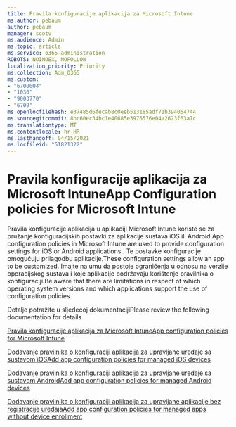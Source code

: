 ```yaml
---
title: Pravila konfiguracije aplikacija za Microsoft Intune
ms.author: pebaum
author: pebaum
manager: scotv
ms.audience: Admin
ms.topic: article
ms.service: o365-administration
ROBOTS: NOINDEX, NOFOLLOW
localization_priority: Priority
ms.collection: Adm_O365
ms.custom:
- "6700004"
- "1030"
- "9003770"
- "6709"
ms.openlocfilehash: e37485d6fecab8c0eeb513185adf71b394064744
ms.sourcegitcommit: 8bc60ec34bc1e40685e3976576e04a2623f63a7c
ms.translationtype: MT
ms.contentlocale: hr-HR
ms.lasthandoff: 04/15/2021
ms.locfileid: "51821322"
---
```

# <a name="app-configuration-policies-for-microsoft-intune"></a><span data-ttu-id="36a25-102">Pravila konfiguracije aplikacija za Microsoft Intune</span><span class="sxs-lookup"><span data-stu-id="36a25-102">App Configuration policies for Microsoft Intune</span></span>

<span data-ttu-id="36a25-103">Pravila konfiguracije aplikacija u aplikaciji Microsoft Intune koriste se za pružanje konfiguracijskih postavki za aplikacije sustava iOS ili Android.</span><span class="sxs-lookup"><span data-stu-id="36a25-103">App configuration policies in Microsoft Intune are used to provide configuration settings for iOS or Android applications..</span></span> <span data-ttu-id="36a25-104">Te postavke konfiguracije omogućuju prilagodbu aplikacije.</span><span class="sxs-lookup"><span data-stu-id="36a25-104">These configuration settings allow an app to be customized.</span></span> <span data-ttu-id="36a25-105">Imajte na umu da postoje ograničenja u odnosu na verzije operacijskog sustava i koje aplikacije podržavaju korištenje pravilnika o konfiguraciji.</span><span class="sxs-lookup"><span data-stu-id="36a25-105">Be aware that there are limitations in respect of which operating system versions and which applications support the use of configuration policies.</span></span>

<span data-ttu-id="36a25-106">Detalje potražite u sljedećoj dokumentaciji</span><span class="sxs-lookup"><span data-stu-id="36a25-106">Please review the following documentation for details</span></span>

[<span data-ttu-id="36a25-107">Pravila konfiguracije aplikacija za Microsoft Intune</span><span class="sxs-lookup"><span data-stu-id="36a25-107">App configuration policies for Microsoft Intune</span></span>](https://docs.microsoft.com/intune/app-configuration-policies-overview)  

[<span data-ttu-id="36a25-108">Dodavanje pravilnika o konfiguraciji aplikacija za upravljane uređaje sa sustavom iOS</span><span class="sxs-lookup"><span data-stu-id="36a25-108">Add app configuration policies for managed iOS devices</span></span>](https://docs.microsoft.com/intune/app-configuration-policies-use-ios)  

[<span data-ttu-id="36a25-109">Dodavanje pravilnika o konfiguraciji aplikacija za upravljane uređaje sa sustavom Android</span><span class="sxs-lookup"><span data-stu-id="36a25-109">Add app configuration policies for managed Android devices</span></span>](https://docs.microsoft.com/intune/app-configuration-policies-use-android)

[<span data-ttu-id="36a25-110">Dodavanje pravilnika o konfiguraciji aplikacija za upravljane aplikacije bez registracije uređaja</span><span class="sxs-lookup"><span data-stu-id="36a25-110">Add app configuration policies for managed apps without device enrollment</span></span>](https://docs.microsoft.com/intune/app-configuration-policies-managed-app)
